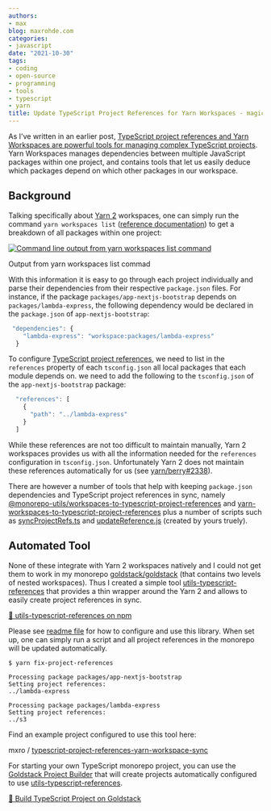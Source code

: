 ```yaml
---
authors:
- max
blog: maxrohde.com
categories:
- javascript
date: "2021-10-30"
tags:
- coding
- open-source
- programming
- tools
- typescript
- yarn
title: Update TypeScript Project References for Yarn Workspaces - magically!
---
```


As I've written in an earlier post, [TypeScript project references and Yarn Workspaces are powerful tools for managing complex TypeScript projects](https://maxrohde.com/2021/10/01/typescript-monorepo-with-yarn-and-project-references/). Yarn Workspaces manages dependencies between multiple JavaScript packages within one project, and contains tools that let us easily deduce which packages depend on which other packages in our workspace.

## Background

Talking specifically about [Yarn 2](https://yarnpkg.com/) workspaces, one can simply run the command `yarn workspaces list` ([reference documentation](https://yarnpkg.com/cli/workspaces/list)) to get a breakdown of all packages within one project:

[![Command line output from yarn workspaces list command](https://nexnet.files.wordpress.com/2021/10/image.png?w=453)](https://nexnet.files.wordpress.com/2021/10/image.png)

Output from yarn workspaces list commad

With this information it is easy to go through each project individually and parse their dependencies from their respective `package.json` files. For instance, if the package `packages/app-nextjs-bootstrap` depends on `packages/lambda-express`, the following dependency would be declared in the `package.json` of `app-nextjs-bootstrap`:

```typescript
 "dependencies": {
    "lambda-express": "workspace:packages/lambda-express"
  }
```

To configure [TypeScript project references](https://www.typescriptlang.org/docs/handbook/project-references.html), we need to list in the `references` property of each `tsconfig.json` all local packages that each module depends on. we need to add the following to the `tsconfig.json` of the `app-nextjs-bootstrap` package:

```typescript
  "references": [
    {
      "path": "../lambda-express"
    }
  ]
```

While these references are not too difficult to maintain manually, Yarn 2 workspaces provides us with all the information needed for the `references` configuration in `tsconfig.json`. Unfortunately Yarn 2 does not maintain these references automatically for us (see [yarn/berry#2338](https://github.com/yarnpkg/berry/pull/2338)).

There are however a number of tools that help with keeping `package.json` dependencies and TypeScript project references in sync, namely [@monorepo-utils/workspaces-to-typescript-project-references](https://github.com/azu/monorepo-utils/tree/master/packages/@monorepo-utils/workspaces-to-typescript-project-references#readme) and [yarn-workspaces-to-typescript-project-references](https://github.com/DylanVann/yarn-workspaces-to-typescript-project-references) plus a number of scripts such as [syncProjectRefs.ts](https://github.com/beemojs/beemo/blob/master/packages/driver-typescript/src/commands/syncProjectRefs.ts) and [updateReference.js](https://github.com/goldstack/typescript-monorepo-yarn-project-references/blob/master/scripts/updateReferences.js) (created by yours truely).

## Automated Tool

None of these integrate with Yarn 2 workspaces natively and I could not get them to work in my monorepo [goldstack/goldstack](https://github.com/goldstack/goldstack#readme) (that contains two levels of nested workspaces). Thus I created a simple tool [utils-typescript-references](https://www.npmjs.com/package/@goldstack/utils-typescript-references) that provides a thin wrapper around the Yarn 2 and allows to easily create project references in sync.

[🔗 utils-typescript-references on npm](https://www.npmjs.com/package/@goldstack/utils-typescript-references)

Please see [readme file](https://github.com/goldstack/goldstack/tree/master/workspaces/templates-lib/packages/utils-typescript-references#readme) for how to configure and use this library. When set up, one can simply run a script and all project references in the monorepo will be updated automatically.

```
$ yarn fix-project-references

Processing package packages/app-nextjs-bootstrap
Setting project references:
../lambda-express

Processing package packages/lambda-express
Setting project references:
../s3
```

Find an example project configured to use this tool here:

mxro / [typescript-project-references-yarn-workspace-sync](https://github.com/mxro/typescript-project-references-yarn-workspace-sync)

For starting your own TypeScript monorepo project, you can use the [Goldstack Project Builder](https://goldstack.party) that will create projects automatically configured to use [utils-typescript-references](https://www.npmjs.com/package/@goldstack/utils-typescript-references).

[🔗 Build TypeScript Project on Goldstack](https://goldstack.party)
